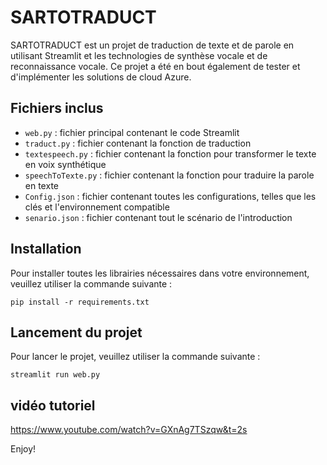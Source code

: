 # SARTOTRADUCT

SARTOTRADUCT est un projet de traduction de texte et de parole en utilisant Streamlit et les technologies de synthèse vocale et de reconnaissance vocale. Ce projet a été en bout également de tester et d'implémenter les solutions de cloud Azure.

## Fichiers inclus

- `web.py` : fichier principal contenant le code Streamlit
- `traduct.py` : fichier contenant la fonction de traduction
- `textespeech.py` : fichier contenant la fonction pour transformer le texte en voix synthétique
- `speechToTexte.py` : fichier contenant la fonction pour traduire la parole en texte
- `Config.json` : fichier contenant toutes les configurations, telles que les clés et l'environnement compatible
- `senario.json` : fichier contenant tout le scénario de l'introduction

## Installation

Pour installer toutes les librairies nécessaires dans votre environnement, veuillez utiliser la commande suivante :

``` pip install -r requirements.txt ```

## Lancement du projet

Pour lancer le projet, veuillez utiliser la commande suivante :

``` streamlit run web.py ```

## vidéo tutoriel
https://www.youtube.com/watch?v=GXnAg7TSzqw&t=2s

Enjoy!
